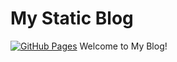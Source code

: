 # My Static Blog

[![GitHub Pages](https://github.com/YunYouJun/yunyoujun.github.io/workflows/GitHub%20Pages/badge.svg)](https://github.com/hqw567/valaxy-test2/actions)
Welcome to My Blog!
